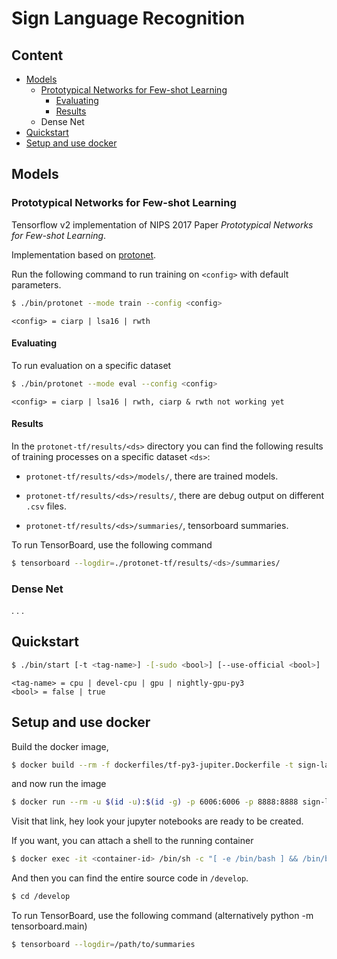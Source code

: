 # Sign Language Recognition

## Content

- [Models](#models)
  - [Prototypical Networks for Few-shot Learning](#prototypical-networks-for-few-shot-learning)
    - [Evaluating](#evaluating)
    - [Results](#results)
  - Dense Net
- [Quickstart](#quickstart)
- [Setup and use docker](#setup-and-use-docker)

## Models

### Prototypical Networks for Few-shot Learning

Tensorflow v2 implementation of NIPS 2017 Paper _Prototypical Networks for Few-shot Learning_.

Implementation based on [protonet](https://github.com/ulises-jeremias/prototypical-networks-tf).

Run the following command to run training on `<config>` with default parameters.

```sh
$ ./bin/protonet --mode train --config <config>
```

`<config> = ciarp | lsa16 | rwth`

#### Evaluating

To run evaluation on a specific dataset

```sh
$ ./bin/protonet --mode eval --config <config>
```

`<config> = ciarp | lsa16 | rwth, ciarp & rwth not working yet`

#### Results

In the `protonet-tf/results/<ds>` directory you can find the following results of training processes on a specific dataset `<ds>`:

-  `protonet-tf/results/<ds>/models/`, there are trained models.

-  `protonet-tf/results/<ds>/results/`, there are debug output on different `.csv` files.

-  `protonet-tf/results/<ds>/summaries/`, tensorboard summaries.

To run TensorBoard, use the following command 

```sh
$ tensorboard --logdir=./protonet-tf/results/<ds>/summaries/
```

### Dense Net

. . .

## Quickstart

```sh
$ ./bin/start [-t <tag-name>] -[-sudo <bool>] [--use-official <bool>]
```

```
<tag-name> = cpu | devel-cpu | gpu | nightly-gpu-py3
<bool> = false | true
```

## Setup and use docker

Build the docker image,

```sh
$ docker build --rm -f dockerfiles/tf-py3-jupiter.Dockerfile -t sign-language-recognition:latest .
```

and now run the image

```sh
$ docker run --rm -u $(id -u):$(id -g) -p 6006:6006 -p 8888:8888 sign-language-recognition:latest
```

Visit that link, hey look your jupyter notebooks are ready to be created.

If you want, you can attach a shell to the running container

```sh
$ docker exec -it <container-id> /bin/sh -c "[ -e /bin/bash ] && /bin/bash || /bin/sh"
```

And then you can find the entire source code in `/develop`.

```sh
$ cd /develop
```

To run TensorBoard, use the following command (alternatively python -m tensorboard.main)

```sh
$ tensorboard --logdir=/path/to/summaries
```
